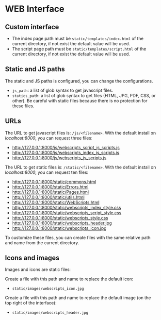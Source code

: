 # WEB Interface

## Custom interface

 - The index page path must be `static/templates/index.html` of the current directory, if not exist the default value will be used.
 - The script page path must be `static/templates/script.html` of the current directory, if not exist the default value will be used.

## Static and JS paths

The static and JS paths is configured, you can change the configurations.

 - `js_path`: a list of glob syntax to get javascript files.
 - `statics_path`: a list of glob syntax to get files (HTML, JPG, PDF, CSS, or other). Be careful with static files because there is no protection for these files.

## URLs

The URL to get javascript files is: `/js/<filename>`.
With the default install on *localhost:8000*, you can request three files:

 - http://127.0.0.1:8000/js/webscripts_script_js_scripts.js
 - http://127.0.0.1:8000/js/webscripts_index_js_scripts.js
 - http://127.0.0.1:8000/js/webscripts_js_scripts.js

The URL to get static files is: `/static/<filename>`.
With the default install on *localhost:8000*, you can request ten files:

 - http://127.0.0.1:8000/static/commons.html
 - http://127.0.0.1:8000/static/Errors.html
 - http://127.0.0.1:8000/static/Pages.html
 - http://127.0.0.1:8000/static/utils.html
 - http://127.0.0.1:8000/static/WebScripts.html
 - http://127.0.0.1:8000/static/webscripts_index_style.css
 - http://127.0.0.1:8000/static/webscripts_script_style.css
 - http://127.0.0.1:8000/static/webscripts_style.css
 - http://127.0.0.1:8000/static/webscripts_header.jpg
 - http://127.0.0.1:8000/static/webscripts_icon.jpg

To customize these files, you can create files with the same relative path and name from the current directory.

## Icons and images

Images and icons are static files:

Create a file with this path and name to replace the default icon:

 - `static/images/webscripts_icon.jpg`

Create a file with this path and name to replace the default image (on the top right of the interface):

 - `static/images/webscripts_header.jpg`
